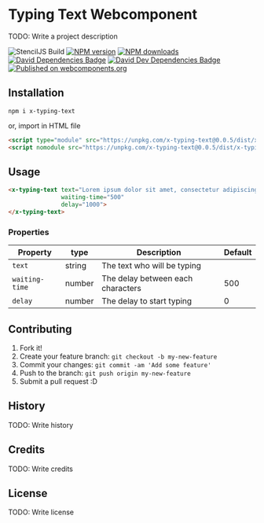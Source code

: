 # Typing Text Webcomponent
TODO: Write a project description

![StencilJS Build](https://github.com/Juu-/x-typing-text/workflows/Build%20StencilJS/badge.svg)
<span class="badge-npmversion"><a href="https://npmjs.org/package/x-typing-text" title="View this project on NPM"><img src="https://img.shields.io/npm/v/x-typing-text.svg" alt="NPM version" /></a></span>
<span class="badge-npmdownloads"><a href="https://npmjs.org/package/x-typing-text" title="View this project on NPM"><img src="https://img.shields.io/npm/dm/x-typing-text.svg" alt="NPM downloads" /></a></span>
<span class="badge-badge"><a href="https://david-dm.org/Juu-/x-typing-text" title="David Dependencies Badge"><img src="https://david-dm.org/Juu-/x-typing-text/status.svg" alt="David Dependencies Badge" /></a></span>
<span class="badge-badge"><a href="https://david-dm.org/Juu-/x-typing-text?type=dev" title="David Dev Dependencies Badge"><img src="https://david-dm.org/Juu-/x-typing-text/dev-status.svg" alt="David Dev Dependencies Badge" /></a></span>
[![Published on webcomponents.org](https://img.shields.io/badge/webcomponents.org-published-blue.svg)](https://www.webcomponents.org/element/x-typing-text)

## Installation
```
npm i x-typing-text
```

or, import in HTML file

```html
<script type="module" src="https://unpkg.com/x-typing-text@0.0.5/dist/x-typing-text/x-typing-text.esm.js"></script>
<script nomodule src="https://unpkg.com/x-typing-text@0.0.5/dist/x-typing-text/x-typing-text.js"></script>
```

## Usage
```html
<x-typing-text text="Lorem ipsum dolor sit amet, consectetur adipiscing elit, sed do eiusmod tempor incididunt ut"
               waiting-time="500"
               delay="1000">
</x-typing-text>
```
### Properties
| Property | type | Description | Default |
| --- | --- | --- | --- |
| `text` | string | The text who will be typing |  |
| `waiting-time` | number | The delay between each characters  | 500 |
| `delay` | number | The delay to start typing | 0 |

## Contributing
1. Fork it!
2. Create your feature branch: `git checkout -b my-new-feature`
3. Commit your changes: `git commit -am 'Add some feature'`
4. Push to the branch: `git push origin my-new-feature`
5. Submit a pull request :D
## History
TODO: Write history
## Credits
TODO: Write credits
## License
TODO: Write license
